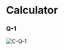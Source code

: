 ﻿# Calculator

 ### Q-1

 ![C-Q-1](https://github.com/user-attachments/assets/2ea1500f-4859-4b21-9ac8-51d268a778ad)
